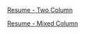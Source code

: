 [Resume - Two Column](https://docs.google.com/document/d/1ww1RvtqgFnoekr3bKRkj2ph1LB7ggb4iXAT3jRSBoAA/edit?usp=sharing)

[Resume - Mixed Column](https://docs.google.com/document/d/1HMFY_2SgHYOzGUAsyO4TNtI6xSqqy-BP9tmjuccVgoY/edit?usp=sharing)
